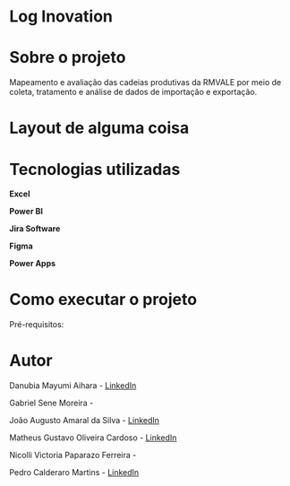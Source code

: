 # Log Inovation 


# Sobre o projeto
Mapeamento e avaliação das cadeias produtivas da RMVALE por meio de coleta, tratamento e análise de dados de importação e exportação.

# Layout de alguma coisa


# Tecnologias utilizadas
**Excel**

**Power BI**

**Jira Software**

**Figma**

**Power Apps**

# Como executar o projeto
Pré-requisitos: 

# Autor
Danubia Mayumi Aihara - [LinkedIn](https://www.linkedin.com/in/danubia-mayumi-aihara-74332326b/)

Gabriel Sene Moreira - 

João Augusto Amaral da Silva - [LinkedIn](https://www.linkedin.com/in/jo%C3%A3o-augusto-4114b0214)

Matheus Gustavo Oliveira Cardoso - [LinkedIn](https://www.linkedin.com/in/theuscards)

Nicolli Victoria Paparazo Ferreira - 

Pedro Calderaro Martins - [LinkedIn](https://www.linkedin.com/in/pedro-calderaro-175462262/)
